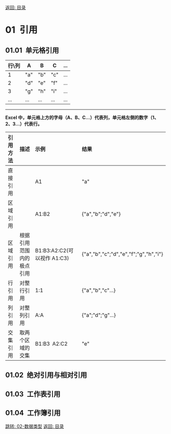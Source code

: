[返回: 目录](00_目录.md)

# 01&ensp;引用

## 01.01&ensp;单元格引用

| 行\列 | A   | B   | C   | ... |
| ----- | --- | --- | --- | --- |
| 1     | "a" | "b" | "c" | ... |
| 2     | "d" | "e" | "f" | ... |
| 3     | "g" | "h" | "i" | ... |
| ...   | ... | ... | ... | ... |

---

**Excel 中，单元格上方的字母（A、B、C...）代表列，单元格左侧的数字（1、2、3...）代表行。**

| 引用方法 | 描述                     | 示例                        | 结果                                  |
| :------- | :----------------------- | :-------------------------- | :------------------------------------ |
| 直接引用 |                          | A1                          | "a"                                   |
| 区域引用 |                          | A1:B2                       | {"a","b";"d","e"}                     |
| 区域引用 | 根据引用范围内的极点引用 | B1:B3:A2:C2(可以视作 A1:C3) | {"a","b","c";"d","e","f";"g","h","i"} |
| 行引用   | 对整行引用               | 1:1                         | {"a","b","c"...}                      |
| 列引用   | 对整列引用               | A:A                         | {"a";"d";"g"...}                      |
| 交集引用 | 取两个区域的交集         | B1:B3&ensp;A2:C2            | "e"                                   |

## 01.02&ensp;绝对引用与相对引用

## 01.03&ensp;工作表引用

## 01.04&ensp;工作簿引用

[跳转: 02-数据类型](02_数据类型.md)
[返回: 目录](00_目录.md)
